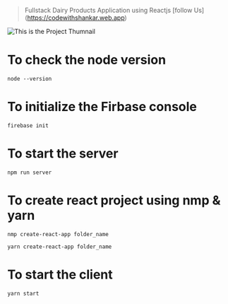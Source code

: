 > Fullstack Dairy Products Application using Reactjs
> [follow Us] (https://codewithshankar.web.app)

![This is the Project Thumnail](./download.jpg)

# To check the node version

```
node --version
```

# To initialize the Firbase console

```
firebase init
```

# To start the server

```
npm run server
```

# To create react project using nmp & yarn

```
nmp create-react-app folder_name
```

```
yarn create-react-app folder_name
```

# To start the client

```
yarn start
```
